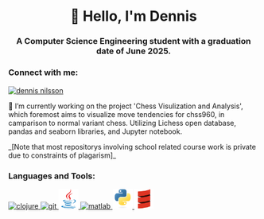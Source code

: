 <h1 align="center">👋 Hello, I'm Dennis</h1>
<h3 align="center">A Computer Science Engineering student with a graduation date of June 2025.</h3>

<h3 align="left">Connect with me:</h3>
<p align="left">
<a href="https://www.linkedin.com/in/dennisnilssonvilhelm/" target="blank"><img align="center" src="https://raw.githubusercontent.com/rahuldkjain/github-profile-readme-generator/neutral-icons/src/images/icons/Social/linked-in-alt.svg" alt="dennis nilsson" height="30" width="40" /></a>
</p>


<p align="left">🔭 I’m currently working on the project 'Chess Visulization and Analysis', which foremost aims to visualize move tendencies for chss960, in camparison to normal variant chess. Utilizing Lichess open database, pandas and seaborn libraries, and Jupyter notebook. </p>

<p align="left">_[Note that most repositorys involving school related course work is private due to constraints of plagarism]_</p>

<h3 align="left">Languages and Tools:</h3>
<p align="left"> <a href="https://clojure.org/" target="_blank"> <img src="https://upload.wikimedia.org/wikipedia/commons/5/5d/Clojure_logo.svg" alt="clojure" width="40" height="40"/> </a> <a href="https://git-scm.com/" target="_blank"> <img src="https://www.vectorlogo.zone/logos/git-scm/git-scm-icon.svg" alt="git" width="40" height="40"/> </a> <a href="https://www.java.com" target="_blank"> <img src="https://raw.githubusercontent.com/devicons/devicon/master/icons/java/java-original.svg" alt="java" width="40" height="40"/> </a> <a href="https://www.mathworks.com/" target="_blank"> <img src="https://raw.githubusercontent.com/simple-icons/simple-icons/master/icons/mathworks.svg" alt="matlab" width="40" height="40"/> </a> <a href="https://www.python.org" target="_blank"> <img src="https://raw.githubusercontent.com/devicons/devicon/master/icons/python/python-original.svg" alt="python" width="40" height="40"/> </a> <a href="https://www.scala-lang.org" target="_blank"> <img src="https://raw.githubusercontent.com/devicons/devicon/master/icons/scala/scala-original.svg" alt="scala" width="40" height="40"/> </a> </p>

<!--
**DennisVNilsson/DennisVNilsson** is a ✨ _special_ ✨ repository because its `README.md` (this file) appears on your GitHub profile.

Here are some ideas to get you started:

- 🔭 I’m currently working on ...
- 🌱 I’m currently learning ...
- 👯 I’m looking to collaborate on ...
- 🤔 I’m looking for help with ...
- 💬 Ask me about ...
- 📫 How to reach me: ...
- 😄 Pronouns: ...
- ⚡ Fun fact: ...
-->
